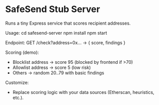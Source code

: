 SafeSend Stub Server
=====================
Runs a tiny Express service that scores recipient addresses.

Usage:
  cd safesend-server
  npm install
  npm start

Endpoint:
  GET /check?address=0x... -> { score, findings }

Scoring (demo):
  - Blocklist address -> score 95 (blocked by frontend if >70)
  - Allowlist address -> score 5 (low risk)
  - Others -> random 20..79 with basic findings

Customize:
  - Replace scoring logic with your data sources (Etherscan, heuristics, etc.).
